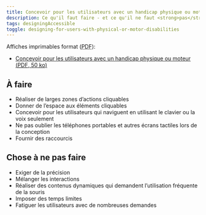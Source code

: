 ```yaml
---
title: Concevoir pour les utilisateurs avec un handicap physique ou moteur
description: Ce qu'il faut faire - et ce qu'il ne faut <strong>pas</strong> faire - lors de la conception pour les utilisateurs en situation de handicap physique ou moteur.
tags: designingAccessible
toggle: designing-for-users-with-physical-or-motor-disabilities
---
```


Affiches imprimables format (<abbr lang="en" title="Portable Document Format">PDF</abbr>):

- <a href="{{ rootPath }}docs/posters/MoteurPhysique-fr_2023.pdf" download>Concevoir pour les utilisateurs avec un handicap physique ou moteur (<abbr lang="en" title="Portable Document Format">PDF</abbr>, 50 <abbr title="kilo-octet">ko</abbr>)</a>

<div class="row">
<div class="col-md-6">

## <span class="fas fa-thumbs-up mrgn-rght-md" aria-hidden="true"></span> À faire

- Réaliser de larges zones d’actions cliquables
- Donner de l’espace aux éléments cliquables
- Concevoir pour les utilisateurs qui naviguent en utilisant le clavier ou la voix seulement
- Ne pas oublier les téléphones portables et autres écrans tactiles lors de la conception
- Fournir des raccourcis

</div>
<div class="col-md-6">

## <span class="fas fa-thumbs-down mrgn-rght-md" aria-hidden="true"></span> Chose à ne pas faire

- Exiger de la précision
- Mélanger les interactions
- Réaliser des contenus dynamiques qui demandent l’utilisation fréquente de la souris
- Imposer des temps limites
- Fatiguer les utilisateurs avec de nombreuses demandes

</div>
</div>
